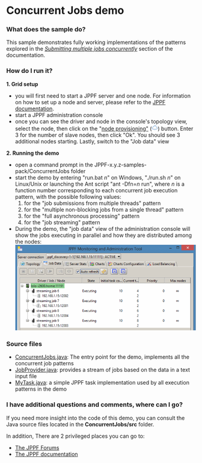 # Concurrent Jobs demo

<h3>What does the sample do?</h3>
<p>This sample demonstrates fully working implementations of the patterns explored in the <a href="https://www.jppf.org/doc/6.0/index.php?title=Submitting_multiple_jobs_concurrently"><i>Submitting multiple jobs concurrently</i></a> section of the documentation.

<h3>How do I run it?</h3>
<p><b>1. Grid setup</b>
<ul class="samplesList">
  <li>you will first need to start a JPPF server and one node. For information on how to set up a node and server, please refer to the <a href="https://www.jppf.org/doc/6.0/index.php?title=Introduction">JPPF documentation</a>.</li>
  <li>start a JPPF administration console</li>
  <li>once you can see the driver and node in the console's topology view, select the node, then click on the "<a href="https://www.jppf.org/doc/6.0/index.php?title=Node_provisioning#Provisioning_with_the_administration_console">node provisioning"</a>
  (<img src="images/provisioning.png"/>) button. Enter 3 for the number of slave nodes, then click "Ok". You should see 3 additional nodes starting. Lastly, switch to the "Job data" view</li>
</ul>
<p><b>2. Running the demo</b>
<ul class="samplesList">
  <li>open a command prompt in the JPPF-x.y.z-samples-pack/ConcurrentJobs folder</li>
  <li>start the demo by entering "run.bat <i>n</i>" on Windows, "./run.sh <i>n</i>" on Linux/Unix or launching the Ant script "ant -Dfn=<i>n</i> run",
    where <i>n</i> is a function number corresponding to each concurrent job execution pattern, with the possible following values:
    <ol class="samplesList">
      <li>for the "job submissions from multiple threads" pattern</li>
      <li>for the "multiple non-blocking jobs from a single thread" pattern</li>
      <li>for the "full asynchronous processing" pattern</li>
      <li>for the "job streaming" pattern</li>
    </ol>
  </li>
  <li>During the demo, the "job data" view of the administration console will show the jobs executing in parallel and how they are distributed among the nodes:<br>
    <img src="images/monitoring.gif"/></li>
</ul>

<h3>Source files</h3>
<ul class="samplesList">
  <li><a href="src/org/jppf/example/concurrentjobs/ConcurrentJobs.java">ConcurrentJobs.java</a>: The entry point for the demo, implements all the concurrent job patterns</li>
  <li><a href="src/org/jppf/example/concurrentjobs/JobProvider.java">JobProvider.java<a/>: provides a stream of jobs based on the data in a text input file</li>
  <li><a href="src/org/jppf/example/concurrentjobs/MyTask.java">MyTask.java</a>: a simple JPPF task implementation used by all execution patterns in the demo</li>
</ul>

<h3>I have additional questions and comments, where can I go?</h3>
<p>If you need more insight into the code of this demo, you can consult the Java source files located in the <b>ConcurrentJobs/src</b> folder.
<p>In addition, There are 2 privileged places you can go to:
<ul>
  <li><a href="https://www.jppf.org/forums"/>The JPPF Forums</a></li>
  <li><a href="https://www.jppf.org/doc/6.0/">The JPPF documentation</a></li>
</ul>

